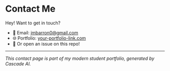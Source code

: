 # Contact Me

Hey! Want to get in touch?

- 📧 Email: [jmbarron0@gmail.com](mailto:jmbarron0@gmail.com)
- 🌐 Portfolio: [your-portfolio-link.com](https://your-portfolio-link.com)
- 📝 Or open an issue on this repo!

---

*This contact page is part of my modern student portfolio, generated by Cascade AI.*
